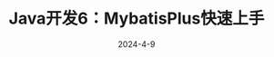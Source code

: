 ---
title: Java开发6：MybatisPlus快速上手
date: 2024-4-9
description: RESTful服务是基于REST架构风格设计的网络服务，Swagger是开源工具，用于设计、构建、记录和使用RESTful Web服务。
top_img: https://w.wallhaven.cc/full/m3/wallhaven-m3oq1k.jpg
cover: https://w.wallhaven.cc/full/2y/wallhaven-2y53pm.jpg
copyright_author: 驴哥
copyright_url: https://modestyzht.github.io/
copyright_info: 此文章版权为驴哥所有,如有转载,请注明来自原作者
categories: Java
---